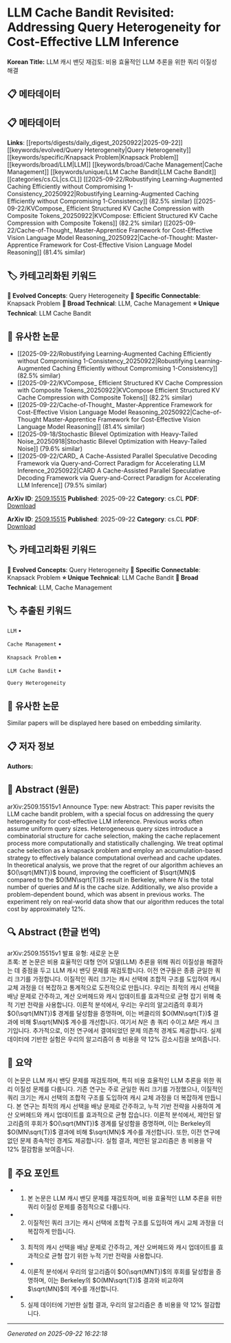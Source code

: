 # LLM Cache Bandit Revisited: Addressing Query Heterogeneity for Cost-Effective LLM Inference

**Korean Title:** LLM 캐시 밴딧 재검토: 비용 효율적인 LLM 추론을 위한 쿼리 이질성 해결

## 📋 메타데이터

## 📋 메타데이터

**Links**: [[reports/digests/daily_digest_20250922|2025-09-22]] [[keywords/evolved/Query Heterogeneity|Query Heterogeneity]] [[keywords/specific/Knapsack Problem|Knapsack Problem]] [[keywords/broad/LLM|LLM]] [[keywords/broad/Cache Management|Cache Management]] [[keywords/unique/LLM Cache Bandit|LLM Cache Bandit]] [[categories/cs.CL|cs.CL]] [[2025-09-22/Robustifying Learning-Augmented Caching Efficiently without Compromising 1-Consistency_20250922|Robustifying Learning-Augmented Caching Efficiently without Compromising 1-Consistency]] (82.5% similar) [[2025-09-22/KVCompose_ Efficient Structured KV Cache Compression with Composite Tokens_20250922|KVCompose: Efficient Structured KV Cache Compression with Composite Tokens]] (82.2% similar) [[2025-09-22/Cache-of-Thought_ Master-Apprentice Framework for Cost-Effective Vision Language Model Reasoning_20250922|Cache-of-Thought: Master-Apprentice Framework for Cost-Effective Vision Language Model Reasoning]] (81.4% similar)

## 🏷️ 카테고리화된 키워드
**🚀 Evolved Concepts**: Query Heterogeneity
**🔗 Specific Connectable**: Knapsack Problem
**🔬 Broad Technical**: LLM, Cache Management
**⭐ Unique Technical**: LLM Cache Bandit
## 🔗 유사한 논문
- [[2025-09-22/Robustifying Learning-Augmented Caching Efficiently without Compromising 1-Consistency_20250922|Robustifying Learning-Augmented Caching Efficiently without Compromising 1-Consistency]] (82.5% similar)
- [[2025-09-22/KVCompose_ Efficient Structured KV Cache Compression with Composite Tokens_20250922|KVCompose Efficient Structured KV Cache Compression with Composite Tokens]] (82.2% similar)
- [[2025-09-22/Cache-of-Thought_ Master-Apprentice Framework for Cost-Effective Vision Language Model Reasoning_20250922|Cache-of-Thought Master-Apprentice Framework for Cost-Effective Vision Language Model Reasoning]] (81.4% similar)
- [[2025-09-18/Stochastic Bilevel Optimization with Heavy-Tailed Noise_20250918|Stochastic Bilevel Optimization with Heavy-Tailed Noise]] (79.6% similar)
- [[2025-09-22/CARD_ A Cache-Assisted Parallel Speculative Decoding Framework via Query-and-Correct Paradigm for Accelerating LLM Inference_20250922|CARD A Cache-Assisted Parallel Speculative Decoding Framework via Query-and-Correct Paradigm for Accelerating LLM Inference]] (79.5% similar)


**ArXiv ID**: [2509.15515](https://arxiv.org/abs/2509.15515)
**Published**: 2025-09-22
**Category**: cs.CL
**PDF**: [Download](https://arxiv.org/pdf/2509.15515.pdf)


**ArXiv ID**: [2509.15515](https://arxiv.org/abs/2509.15515)
**Published**: 2025-09-22
**Category**: cs.CL
**PDF**: [Download](https://arxiv.org/pdf/2509.15515.pdf)

## 🏷️ 카테고리화된 키워드
**🚀 Evolved Concepts**: Query Heterogeneity
**🔗 Specific Connectable**: Knapsack Problem
**⭐ Unique Technical**: LLM Cache Bandit
**🔬 Broad Technical**: LLM, Cache Management

## 🏷️ 추출된 키워드



`LLM` • 

`Cache Management` • 

`Knapsack Problem` • 

`LLM Cache Bandit` • 

`Query Heterogeneity`



## 🔗 유사한 논문

Similar papers will be displayed here based on embedding similarity.

## 📋 저자 정보

**Authors:** 

## 📄 Abstract (원문)

arXiv:2509.15515v1 Announce Type: new 
Abstract: This paper revisits the LLM cache bandit problem, with a special focus on addressing the query heterogeneity for cost-effective LLM inference. Previous works often assume uniform query sizes. Heterogeneous query sizes introduce a combinatorial structure for cache selection, making the cache replacement process more computationally and statistically challenging. We treat optimal cache selection as a knapsack problem and employ an accumulation-based strategy to effectively balance computational overhead and cache updates. In theoretical analysis, we prove that the regret of our algorithm achieves an $O(\sqrt{MNT})$ bound, improving the coefficient of $\sqrt{MN}$ compared to the $O(MN\sqrt{T})$ result in Berkeley, where $N$ is the total number of queries and $M$ is the cache size. Additionally, we also provide a problem-dependent bound, which was absent in previous works. The experiment rely on real-world data show that our algorithm reduces the total cost by approximately 12\%.

## 🔍 Abstract (한글 번역)

arXiv:2509.15515v1 발표 유형: 새로운 논문  
초록: 본 논문은 비용 효율적인 대형 언어 모델(LLM) 추론을 위해 쿼리 이질성을 해결하는 데 중점을 두고 LLM 캐시 밴딧 문제를 재검토합니다. 이전 연구들은 종종 균일한 쿼리 크기를 가정합니다. 이질적인 쿼리 크기는 캐시 선택에 조합적 구조를 도입하여 캐시 교체 과정을 더 복잡하고 통계적으로 도전적으로 만듭니다. 우리는 최적의 캐시 선택을 배낭 문제로 간주하고, 계산 오버헤드와 캐시 업데이트를 효과적으로 균형 잡기 위해 축적 기반 전략을 사용합니다. 이론적 분석에서, 우리는 우리의 알고리즘의 후회가 $O(\sqrt{MNT})$ 경계를 달성함을 증명하며, 이는 버클리의 $O(MN\sqrt{T})$ 결과에 비해 $\sqrt{MN}$ 계수를 개선합니다. 여기서 $N$은 총 쿼리 수이고 $M$은 캐시 크기입니다. 추가적으로, 이전 연구에서 결여되었던 문제 의존적 경계도 제공합니다. 실제 데이터에 기반한 실험은 우리의 알고리즘이 총 비용을 약 12% 감소시킴을 보여줍니다.

## 📝 요약

이 논문은 LLM 캐시 밴딧 문제를 재검토하며, 특히 비용 효율적인 LLM 추론을 위한 쿼리 이질성 문제를 다룹니다. 기존 연구는 주로 균일한 쿼리 크기를 가정했으나, 이질적인 쿼리 크기는 캐시 선택의 조합적 구조를 도입하여 캐시 교체 과정을 더 복잡하게 만듭니다. 본 연구는 최적의 캐시 선택을 배낭 문제로 간주하고, 누적 기반 전략을 사용하여 계산 오버헤드와 캐시 업데이트를 효과적으로 균형 잡습니다. 이론적 분석에서, 제안된 알고리즘의 후회가 $O(\sqrt{MNT})$ 경계를 달성함을 증명하며, 이는 Berkeley의 $O(MN\sqrt{T})$ 결과에 비해 $\sqrt{MN}$ 계수를 개선합니다. 또한, 이전 연구에 없던 문제 종속적인 경계도 제공합니다. 실험 결과, 제안된 알고리즘은 총 비용을 약 12% 절감함을 보여줍니다.

## 🎯 주요 포인트


- 1. 본 논문은 LLM 캐시 밴딧 문제를 재검토하며, 비용 효율적인 LLM 추론을 위한 쿼리 이질성 문제를 중점적으로 다룹니다.

- 2. 이질적인 쿼리 크기는 캐시 선택에 조합적 구조를 도입하여 캐시 교체 과정을 더 복잡하게 만듭니다.

- 3. 최적의 캐시 선택을 배낭 문제로 간주하고, 계산 오버헤드와 캐시 업데이트를 효과적으로 균형 잡기 위한 누적 기반 전략을 사용합니다.

- 4. 이론적 분석에서 우리의 알고리즘이 $O(\sqrt{MNT})$의 후회를 달성함을 증명하며, 이는 Berkeley의 $O(MN\sqrt{T})$ 결과와 비교하여 $\sqrt{MN}$의 계수를 개선합니다.

- 5. 실제 데이터에 기반한 실험 결과, 우리의 알고리즘은 총 비용을 약 12% 절감합니다.


---

*Generated on 2025-09-22 16:22:18*